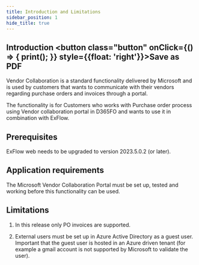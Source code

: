 ```yaml
---
title: Introduction and Limitations
sidebar_position: 1
hide_title: true
---
```

## Introduction <button class="button" onClick={() => { print(); }} style={{float: 'right'}}>Save as PDF</button>

Vendor Collaboration is a standard functionality delivered by Microsoft and is used by customers that wants to communicate with their vendors regarding purchase orders and invoices through a portal.

The functionality is for Customers who works with Purchase order process using Vendor collaboration portal in D365FO and wants to use it in combination with ExFlow.

## Prerequisites
ExFlow web needs to be upgraded to version 2023.5.0.2 (or later).

## Application requirements
The Microsoft Vendor Collaboration Portal must be set up, tested and working before this functionality can be used.

## Limitations
1.	In this release only PO invoices are supported. 

2.	External users must be set up in Azure Active Directory as a guest user. Important that the guest user is hosted in an Azure driven tenant (for example a gmail account is not supported by Microsoft to validate the user). 
